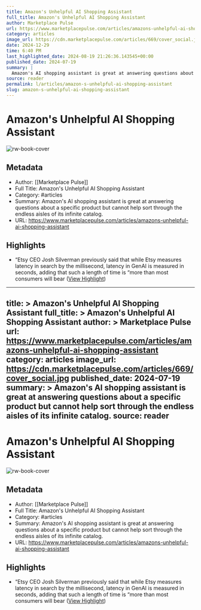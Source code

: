 ```yaml
---
title: Amazon's Unhelpful AI Shopping Assistant
full_title: Amazon's Unhelpful AI Shopping Assistant
author: Marketplace Pulse
url: https://www.marketplacepulse.com/articles/amazons-unhelpful-ai-shopping-assistant
category: articles
image_url: https://cdn.marketplacepulse.com/articles/669/cover_social.jpg
date: 2024-12-29
time: 6:40 PM
last_highlighted_date: 2024-08-19 21:26:36.143545+00:00
published_date: 2024-07-19
summary: |
  Amazon's AI shopping assistant is great at answering questions about a specific product but cannot help sort through the endless aisles of its infinite catalog.
source: reader
permalink: l/articles/amazon-s-unhelpful-ai-shopping-assistant
slug: amazon-s-unhelpful-ai-shopping-assistant
---
```

# Amazon's Unhelpful AI Shopping Assistant

![rw-book-cover](https://cdn.marketplacepulse.com/articles/669/cover_social.jpg)

## Metadata
- Author: [[Marketplace Pulse]]
- Full Title: Amazon's Unhelpful AI Shopping Assistant
- Category: #articles
- Summary: Amazon's AI shopping assistant is great at answering questions about a specific product but cannot help sort through the endless aisles of its infinite catalog.
- URL: https://www.marketplacepulse.com/articles/amazons-unhelpful-ai-shopping-assistant

## Highlights
- “Etsy CEO Josh Silverman previously said that while Etsy measures latency in search by the millisecond, latency in GenAI is measured in seconds, adding that such a length of time is “more than most consumers will bear ([View Highlight](https://read.readwise.io/read/01j5p8hrbmtsr49fdk55vbb65c))


---
title: >
  Amazon's Unhelpful AI Shopping Assistant
full_title: >
  Amazon's Unhelpful AI Shopping Assistant
author: >
  Marketplace Pulse
url: https://www.marketplacepulse.com/articles/amazons-unhelpful-ai-shopping-assistant
category: articles
image_url: https://cdn.marketplacepulse.com/articles/669/cover_social.jpg
published_date: 2024-07-19
summary: >
  Amazon's AI shopping assistant is great at answering questions about a specific product but cannot help sort through the endless aisles of its infinite catalog.
source: reader
---
# Amazon's Unhelpful AI Shopping Assistant

![rw-book-cover](https://cdn.marketplacepulse.com/articles/669/cover_social.jpg)

## Metadata
- Author: [[Marketplace Pulse]]
- Full Title: Amazon's Unhelpful AI Shopping Assistant
- Category: #articles
- Summary: Amazon's AI shopping assistant is great at answering questions about a specific product but cannot help sort through the endless aisles of its infinite catalog.
- URL: https://www.marketplacepulse.com/articles/amazons-unhelpful-ai-shopping-assistant

## Highlights
- “Etsy CEO Josh Silverman previously said that while Etsy measures latency in search by the millisecond, latency in GenAI is measured in seconds, adding that such a length of time is “more than most consumers will bear ([View Highlight](https://read.readwise.io/read/01j5p8hrbmtsr49fdk55vbb65c))


